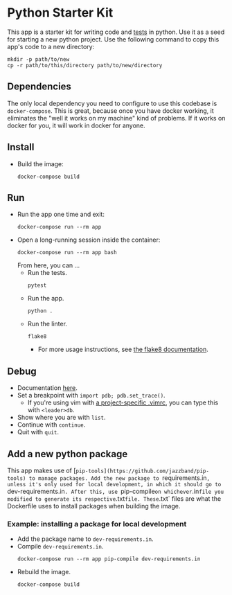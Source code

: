 # Python Starter Kit
This app is a starter kit for writing code and [tests](https://docs.python.org/3/library/unittest.html) in python. Use it as a seed for starting a new python project. Use the following command to copy this app's code to a new directory:
```console
mkdir -p path/to/new
cp -r path/to/this/directory path/to/new/directory
```

## Dependencies
The only local dependency you need to configure to use this codebase is `docker-compose`. This is great, because once you have docker working, it eliminates the "well it works on my machine" kind of problems. If it works on docker for you, it will work in docker for anyone.

## Install
* Build the image:
  ```console
  docker-compose build
  ```

## Run
* Run the app one time and exit:
  ```console
  docker-compose run --rm app
  ```
* Open a long-running session inside the container:
  ```console
  docker-compose run --rm app bash
  ```
  From here, you can ...
  * Run the tests.
    ```console
    pytest
    ```
  * Run the app.
    ```console
    python .
    ```
  * Run the linter.
    ```console
    flake8
    ```
    * For more usage instructions, see [the flake8 documentation](https://flake8.pycqa.org/en/latest/index.html).

## Debug
* Documentation [here](https://docs.python.org/3/library/pdb.html).
* Set a breakpoint with `import pdb; pdb.set_trace()`.
  * If you're using vim with [a project-specific .vimrc](https://andrew.stwrt.ca/posts/project-specific-vimrc/), you can type this with `<leader>db`.
* Show where you are with `list`.
* Continue with `continue`.
* Quit with `quit`.

## Add a new python package
This app makes use of [`pip-tools](https://github.com/jazzband/pip-tools) to manage packages. Add the new package to `requirements.in`, unless it's only used for local development, in which it should go to `dev-requirements.in`. After this, use `pip-compile` on whichever `.in` file you modified to generate its respective `.txt` file. These `.txt` files are what the Dockerfile uses to install packages when building the image.

### Example: installing a package for local development
* Add the package name to `dev-requirements.in`.
* Compile `dev-requirements.in`.
  ```console
  docker-compose run --rm app pip-compile dev-requirements.in
  ```
* Rebuild the image.
  ```console
  docker-compose build
  ```
